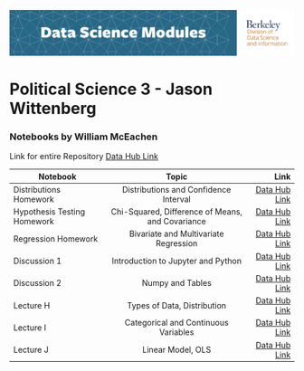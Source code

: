 ![alt text](https://github.com/ds-modules/core-resources/blob/master/templates/headers/jupyter-header-1.png)
# Political Science 3 - Jason Wittenberg #
### Notebooks by William McEachen ###
Link for entire Repository
[Data Hub Link](
https://datahub.berkeley.edu/hub/user-redirect/git-pull?repo=https%3A%2F%2Fgithub.com%2Fds-modules%2FPOLSCI-3&urlpath=tree%2FPOLSCI-3%2F)

| Notebook        | Topic            | Link  |
| ------------- |:-------------:| -----:|
|Distributions Homework           | Distributions and Confidence Interval | [Data Hub Link](https://datahub.berkeley.edu/hub/user-redirect/git-pull?repo=https%3A%2F%2Fgithub.com%2Fds-modules%2FPOLSCI-3&urlpath=tree%2FPOLSCI-3%2FDistributions+Homework+1.ipynb)|
|Hypothesis Testing Homework           | Chi-Squared, Difference of Means, and Covariance| [Data Hub Link](https://datahub.berkeley.edu/hub/user-redirect/git-pull?repo=https%3A%2F%2Fgithub.com%2Fds-modules%2FPOLSCI-3&urlpath=tree%2FPOLSCI-3%2FHypothesis+Testing+Homework+1.ipynb)|
|Regression Homework		| Bivariate and Multivariate Regression| [Data Hub Link](https://datahub.berkeley.edu/hub/user-redirect/git-pull?repo=https%3A%2F%2Fgithub.com%2Fds-modules%2FPOLSCI-3&urlpath=tree%2FPOLSCI-3%2FRegression+Homework+1.ipynb)|
|Discussion 1           | Introduction to Jupyter and Python| [Data Hub Link](https://datahub.berkeley.edu/hub/user-redirect/git-pull?repo=https%3A%2F%2Fgithub.com%2Fds-modules%2FPOLSCI-3&urlpath=tree%2FPOLSCI-3%2FDiscussion+Notebook+1%2C+Introduction+to+Python.ipynb)|
|Discussion 2           | Numpy and Tables | [Data Hub Link](https://datahub.berkeley.edu/hub/user-redirect/git-pull?repo=https%3A%2F%2Fgithub.com%2Fds-modules%2FPOLSCI-3&urlpath=tree%2FPOLSCI-3%2FDiscussion+Notebook+2%2C+Tables+and+Numpy.ipynb)|
|Lecture H           | Types of Data, Distribution | [Data Hub Link](https://datahub.berkeley.edu/hub/user-redirect/git-pull?repo=https%3A%2F%2Fgithub.com%2Fds-modules%2FPOLSCI-3&urlpath=tree%2FPOLSCI-3%2F%2FLecture_H_NB_1.ipynb)|
|Lecture I       | Categorical and Continuous Variables | [Data Hub Link](https://datahub.berkeley.edu/hub/user-redirect/git-pull?repo=https%3A%2F%2Fgithub.com%2Fds-modules%2FPOLSCI-3&urlpath=tree%2FPOLSCI-3%2F%2FLecture_I_NB_1.ipynb)|
|Lecture J        | Linear Model, OLS         | [Data Hub Link](https://datahub.berkeley.edu/hub/user-redirect/git-pull?repo=https%3A%2F%2Fgithub.com%2Fds-modules%2FPOLSCI-3&urlpath=tree%2FPOLSCI-3%2F%2FLecture_J_NB_1.ipynb)|



